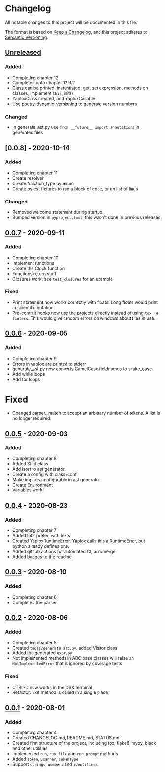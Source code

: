 # Changelog

All notable changes to this project will be documented in this file.

The format is based on [Keep a Changelog](https://keepachangelog.com/en/1.0.0/),
and this project adheres to [Semantic Versioning](https://semver.org/spec/v2.0.0.html).

## [Unreleased]

### Added

- Completing chapter 12
- Completed upto chapter 12.6.2
- Class can be printed, instantiated, get, set expression, methods on classes, implement `this`, init()
- YaploxClass created, and YaploxCallable
- Use [poetry-dynamic-versioning](https://github.com/mtkennerly/poetry-dynamic-versioning) to generate version numbers

### Changed

- In generate_ast.py use `from __future__ import annotations` in generated files

## [0.0.8] - 2020-10-14

### Added

- Completing chapter 11
- Create resolver
- Create function_type.py enum
- Create pytest fixtures to run a block of code, or an list of lines

### Changed

- Removed welcome statement during startup.
- Bumped version in `pyproject.toml`, this wasn't done in previous releases

## [0.0.7] - 2020-09-11

### Added

 - Completing chapter 10
 - Implement functions
 - Create the Clock function
 - Functions return stuff
 - Closures work, see `test_closures` for an example

### Fixed

- Print statement now works correctly with floats. Long floats would print in
  scientific notation.
- Pre-commit hooks now use the projects directly instead of using
  `tox -e linters`. This would give random errors on windows about files in use.

## [0.0.6] - 2020-09-05

### Added

- Completing chapter 9
- Errors in yaplox are printed to stderr
- generate_ast.py now converts CamelCase fieldnames to snake_case
- Add while loops
- Add for loops

# Fixed

- Changed parser._match to accept an arbitrary number of tokens. A list is no
  longer required.

## [0.0.5] - 2020-09-03

### Added

- Completing chapter 8
- Added Stmt class
- Add isort to ast generator
- Create a config with classyconf
- Make imports configurable in ast generator
- Create Environment
- Variables work!

## [0.0.4] - 2020-08-23

### Added

- Completing chapter 7
- Added Interpreter, with tests
- Created YaploxRuntimeError. Yaplox calls this a RuntimeError,
but python already defines one.
- Added github actions for automated CI, automerge
- Added badges to the readme


## [0.0.3] - 2020-08-10

### Added

- Completing chapter 6
- Completed the parser

## [0.0.2] - 2020-08-06

### Added

- Completing chapter 5
- Created `tools/generate_ast.py`, added Visitor class
- Added the generated `expr.py`
- Not implemented methods in ABC base classes will raise an `NotImplementedError` that
  is ignored by coverage tests

### Fixed

- CTRL-D now works in the OSX terminal
- Refactor: Exit method is called in a single place

## [0.0.1] - 2020-08-01

### Added

- Completing chapter 4
- Created CHANGELOG.md, README.md, STATUS.md
- Created first structure of the project, including tox, flake8, mypy, black and
  other utilities
- Implemented `run`, `run_file` and `run_prompt` methods
- Added `Token`, `Scanner`, `TokenType`
- Support `strings`, `numbers` and `identifiers`

[Unreleased]: https://github.com/RoelAdriaans/yaplox/compare/v0.0.7...HEAD
[0.0.7]: https://github.com/RoelAdriaans/yaplox/releases/tag/v0.0.7
[0.0.6]: https://github.com/RoelAdriaans/yaplox/releases/tag/v0.0.6
[0.0.5]: https://github.com/RoelAdriaans/yaplox/releases/tag/v0.0.5
[0.0.4]: https://github.com/RoelAdriaans/yaplox/releases/tag/v0.0.4
[0.0.3]: https://github.com/RoelAdriaans/yaplox/releases/tag/v0.0.3
[0.0.2]: https://github.com/RoelAdriaans/yaplox/releases/tag/v0.0.2
[0.0.1]: https://github.com/RoelAdriaans/yaplox/releases/tag/v0.0.1
